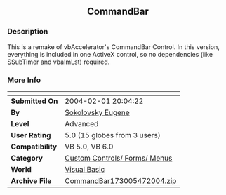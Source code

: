 ﻿<div align="center">

## CommandBar


</div>

### Description

This is a remake of vbAccelerator's CommandBar Control. In this version, everything is included in one ActiveX control, so no dependencies (like SSubTimer and vbaImLst) required.
 
### More Info
 


<span>             |<span>
---                |---
**Submitted On**   |2004-02-01 20:04:22
**By**             |[Sokolovsky Eugene](https://github.com/Planet-Source-Code/PSCIndex/blob/master/ByAuthor/sokolovsky-eugene.md)
**Level**          |Advanced
**User Rating**    |5.0 (15 globes from 3 users)
**Compatibility**  |VB 5\.0, VB 6\.0
**Category**       |[Custom Controls/ Forms/  Menus](https://github.com/Planet-Source-Code/PSCIndex/blob/master/ByCategory/custom-controls-forms-menus__1-4.md)
**World**          |[Visual Basic](https://github.com/Planet-Source-Code/PSCIndex/blob/master/ByWorld/visual-basic.md)
**Archive File**   |[CommandBar173005472004\.zip](https://github.com/Planet-Source-Code/sokolovsky-eugene-commandbar__1-52947/archive/master.zip)








